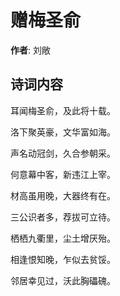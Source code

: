 # 赠梅圣俞

**作者**: 刘敞

## 诗词内容

耳闻梅圣俞，及此将十载。

洛下聚英豪，文华富如海。

声名动冠剑，久合参朝采。

何意幕中客，新违江上宰。

材高虽用晚，大器终有在。

三公识者多，荐拔可立待。

栖栖九衢里，尘土增厌殆。

相逢恨知晚，乍似去贫馁。

邻居幸见过，沃此胸礧磈。

